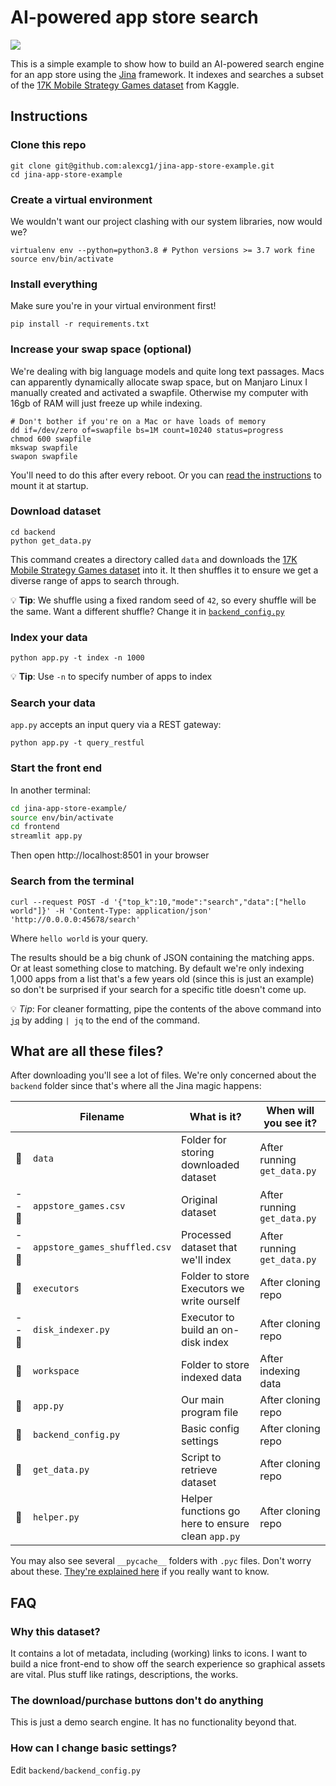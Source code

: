 # AI-powered app store search

![](./video.gif)

This is a simple example to show how to build an AI-powered search engine for an app store using the [Jina](https://github.com/jina-ai/jina/) framework. It indexes and searches a subset of the [17K Mobile Strategy Games dataset](https://www.kaggle.com/tristan581/17k-apple-app-store-strategy-games) from Kaggle.

## Instructions

### Clone this repo

```shell
git clone git@github.com:alexcg1/jina-app-store-example.git
cd jina-app-store-example
```

### Create a virtual environment

We wouldn't want our project clashing with our system libraries, now would we?

```shell
virtualenv env --python=python3.8 # Python versions >= 3.7 work fine
source env/bin/activate
```

### Install everything

Make sure you're in your virtual environment first!

```shell
pip install -r requirements.txt
```

### Increase your swap space (optional)

We're dealing with big language models and quite long text passages. Macs can apparently dynamically allocate swap space, but on Manjaro Linux I manually created and activated a swapfile. Otherwise my computer with 16gb of RAM will just freeze up while indexing.

```shell
# Don't bother if you're on a Mac or have loads of memory
dd if=/dev/zero of=swapfile bs=1M count=10240 status=progress
chmod 600 swapfile
mkswap swapfile
swapon swapfile
```

You'll need to do this after every reboot. Or you can [read the instructions](https://wiki.archlinux.org/title/Swap#Manually) to mount it at startup.

### Download dataset

```shell
cd backend
python get_data.py
```

This command creates a directory called `data` and downloads the [17K Mobile Strategy Games dataset](https://www.kaggle.com/tristan581/17k-apple-app-store-strategy-games) into it. It then shuffles it to ensure we get a diverse range of apps to search through.

💡 **Tip**: We shuffle using a fixed random seed of `42`, so every shuffle will be the same. Want a different shuffle? Change it in [`backend_config.py`](./backend/backend_config.py)

### Index your data

```shell
python app.py -t index -n 1000
```

💡 **Tip**: Use `-n` to specify number of apps to index

### Search your data

`app.py` accepts an input query via a REST gateway:

```shell
python app.py -t query_restful
```

### Start the front end

In another terminal:

```sh
cd jina-app-store-example/
source env/bin/activate
cd frontend
streamlit app.py
```

Then open http://localhost:8501 in your browser

### Search from the terminal

```shell
curl --request POST -d '{"top_k":10,"mode":"search","data":["hello world"]}' -H 'Content-Type: application/json' 'http://0.0.0.0:45678/search'
```

Where `hello world` is your query.

The results should be a big chunk of JSON containing the matching apps. Or at least something close to matching. By default we're only indexing 1,000 apps from a list that's a few years old (since this is just an example) so don't be surprised if your search for a specific title doesn't come up.

💡 *Tip*: For cleaner formatting, pipe the contents of the above command into [`jq`](https://stedolan.github.io/jq/) by adding `| jq` to the end of the command.

## What are all these files?

After downloading you'll see a lot of files. We're only concerned about the `backend` folder since that's where all the Jina magic happens: 

|       | Filename                      | What is it?                                       | When will you see it?       |
|-------|-------------------------------|---------------------------------------------------|-----------------------------|
| 📂    | `data`                        | Folder for storing downloaded dataset             | After running `get_data.py` |
| -- 📄 | `appstore_games.csv`          | Original dataset                                  | After running `get_data.py` |
| -- 📄 | `appstore_games_shuffled.csv` | Processed dataset that we'll index                | After running `get_data.py` |
| 📂    | `executors`                   | Folder to store Executors we write ourself        | After cloning repo          |
| -- 📄 | `disk_indexer.py`             | Executor to build an on-disk index                | After cloning repo          |
| 📂    | `workspace`                   | Folder to store indexed data                      | After indexing data         |
| 📄    | `app.py`                      | Our main program file                             | After cloning repo          |
| 📄    | `backend_config.py`           | Basic config settings                             | After cloning repo          |
| 📄    | `get_data.py`                 | Script to retrieve dataset                        | After cloning repo          |
| 📄    | `helper.py`                   | Helper functions go here to ensure clean `app.py` | After cloning repo          |

You may also see several `__pycache__` folders with `.pyc` files. Don't worry about these. [They're explained here](https://stackoverflow.com/a/16869074) if you really want to know.


## FAQ

### Why this dataset?

It contains a lot of metadata, including (working) links to icons. I want to build a nice front-end to show off the search experience so graphical assets are vital. Plus stuff like ratings, descriptions, the works.

### The download/purchase buttons don't do anything

This is just a demo search engine. It has no functionality beyond that. 

### How can I change basic settings?

Edit `backend/backend_config.py`
